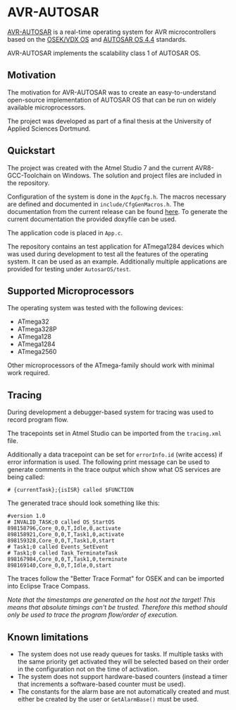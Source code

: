 # AVR-AUTOSAR

[AVR-AUTOSAR](https://github.com/skulblakka/AVR-Autosar) is a real-time operating
system for AVR microcontrollers based on the
[OSEK/VDX OS](https://www.irisa.fr/alf/downloads/puaut/TPNXT/images/os223.pdf)
and [AUTOSAR OS 4.4](https://www.autosar.org/standards/classic-platform/classic-platform-440/) standards.

AVR-AUTOSAR implements the scalability class 1 of AUTOSAR OS.

## Motivation

The motivation for AVR-AUTOSAR was to create an easy-to-understand open-source
implementation of AUTOSAR OS that can be run on widely available microprocessors.

The project was developed as part of a final thesis at the University of Applied
Sciences Dortmund.

## Quickstart

The project was created with the Atmel Studio 7 and the current AVR8-GCC-Toolchain
on Windows. The solution and project files are included in the repository.

Configuration of the system is done in the `AppCfg.h`. The macros necessary are
defined and documented in `include/CfgGenMacros.h`. The documentation from the
current release can be found [here](https://skulblakka.github.io/AVR-Autosar/index.html).
To generate the current documentation the provided doxyfile can be used.

The application code is placed in `App.c`.

The repository contains an test application for ATmega1284 devices which was
used during development to test all the features of the operating system. It can
be used as an example. Additionally multiple applications are provided for testing
under `AutosarOS/test`.

## Supported Microprocessors

The operating system was tested with the following devices:
* ATmega32
* ATmega328P
* ATmega128
* ATmega1284
* ATmega2560

Other microprocessors of the ATmega-family should work with minimal work required.

## Tracing

During development a debugger-based system for tracing was used to record program flow.

The tracepoints set in Atmel Studio can be imported from the `tracing.xml` file.

Additionally a data tracepoint can be set for `errorInfo.id` (write access) if
error information is used. The following print message can be used to generate
comments in the trace output which show what OS services are being called:

`# {currentTask};{isISR} called $FUNCTION`

The generated trace should look something like this:
```
#version 1.0
# INVALID_TASK;0 called OS_StartOS
898158796,Core_0,0,T,Idle,0,activate
898158921,Core_0,0,T,Task1,0,activate
898159328,Core_0,0,T,Task1,0,start
# Task1;0 called Events_SetEvent
# Task1;0 called Task_TerminateTask
898167984,Core_0,0,T,Task1,0,terminate
898169140,Core_0,0,T,Idle,0,start
```

The traces follow the "Better Trace Format" for OSEK and can be imported into
Eclipse Trace Compass.

_Note that the timestamps are generated on the host not the target! This means
that absolute timings can't be trusted. Therefore this method should only be
used to trace the program flow/order of execution._

## Known limitations

* The system does not use ready queues for tasks. If multiple tasks with the
  same priority get activated they will be selected based on their order in the
  configuration not on the time of activation.
* The system does not support hardware-based counters (instead a timer that
  increments a software-based counter must be used).
* The constants for the alarm base are not automatically created and must either
  be created by the user or `GetAlarmBase()` must be used.